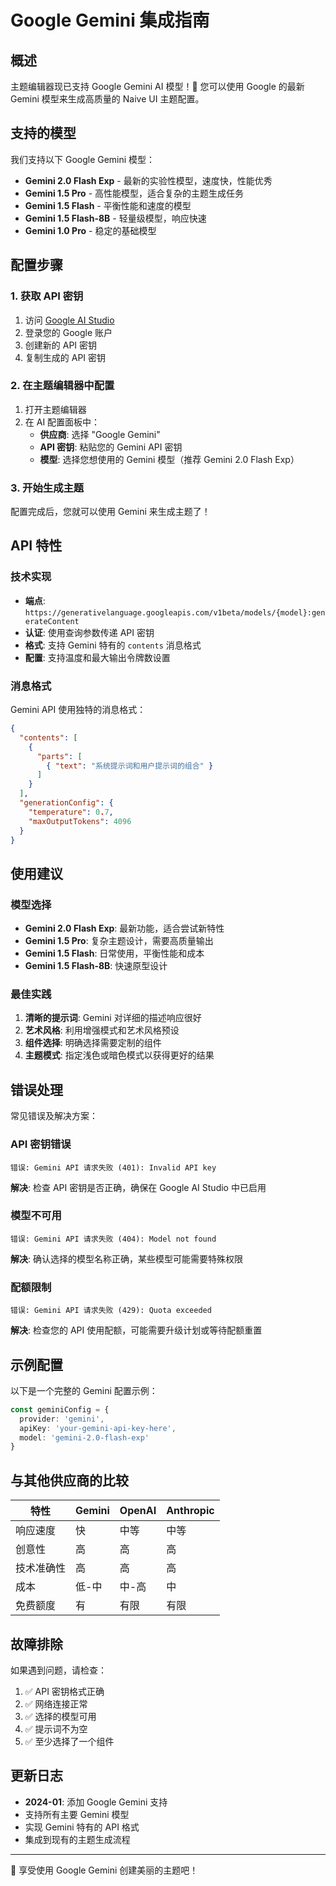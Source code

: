 # Google Gemini 集成指南

## 概述

主题编辑器现已支持 Google Gemini AI 模型！🎉 您可以使用 Google 的最新 Gemini 模型来生成高质量的 Naive UI 主题配置。

## 支持的模型

我们支持以下 Google Gemini 模型：

- **Gemini 2.0 Flash Exp** - 最新的实验性模型，速度快，性能优秀
- **Gemini 1.5 Pro** - 高性能模型，适合复杂的主题生成任务
- **Gemini 1.5 Flash** - 平衡性能和速度的模型
- **Gemini 1.5 Flash-8B** - 轻量级模型，响应快速
- **Gemini 1.0 Pro** - 稳定的基础模型

## 配置步骤

### 1. 获取 API 密钥

1. 访问 [Google AI Studio](https://aistudio.google.com/)
2. 登录您的 Google 账户
3. 创建新的 API 密钥
4. 复制生成的 API 密钥

### 2. 在主题编辑器中配置

1. 打开主题编辑器
2. 在 AI 配置面板中：
   - **供应商**: 选择 "Google Gemini"
   - **API 密钥**: 粘贴您的 Gemini API 密钥
   - **模型**: 选择您想使用的 Gemini 模型（推荐 Gemini 2.0 Flash Exp）

### 3. 开始生成主题

配置完成后，您就可以使用 Gemini 来生成主题了！

## API 特性

### 技术实现

- **端点**: `https://generativelanguage.googleapis.com/v1beta/models/{model}:generateContent`
- **认证**: 使用查询参数传递 API 密钥
- **格式**: 支持 Gemini 特有的 `contents` 消息格式
- **配置**: 支持温度和最大输出令牌数设置

### 消息格式

Gemini API 使用独特的消息格式：

```json
{
  "contents": [
    {
      "parts": [
        { "text": "系统提示词和用户提示词的组合" }
      ]
    }
  ],
  "generationConfig": {
    "temperature": 0.7,
    "maxOutputTokens": 4096
  }
}
```

## 使用建议

### 模型选择

- **Gemini 2.0 Flash Exp**: 最新功能，适合尝试新特性
- **Gemini 1.5 Pro**: 复杂主题设计，需要高质量输出
- **Gemini 1.5 Flash**: 日常使用，平衡性能和成本
- **Gemini 1.5 Flash-8B**: 快速原型设计

### 最佳实践

1. **清晰的提示词**: Gemini 对详细的描述响应很好
2. **艺术风格**: 利用增强模式和艺术风格预设
3. **组件选择**: 明确选择需要定制的组件
4. **主题模式**: 指定浅色或暗色模式以获得更好的结果

## 错误处理

常见错误及解决方案：

### API 密钥错误
```
错误: Gemini API 请求失败 (401): Invalid API key
```
**解决**: 检查 API 密钥是否正确，确保在 Google AI Studio 中已启用

### 模型不可用
```
错误: Gemini API 请求失败 (404): Model not found
```
**解决**: 确认选择的模型名称正确，某些模型可能需要特殊权限

### 配额限制
```
错误: Gemini API 请求失败 (429): Quota exceeded
```
**解决**: 检查您的 API 使用配额，可能需要升级计划或等待配额重置

## 示例配置

以下是一个完整的 Gemini 配置示例：

```typescript
const geminiConfig = {
  provider: 'gemini',
  apiKey: 'your-gemini-api-key-here',
  model: 'gemini-2.0-flash-exp'
}
```

## 与其他供应商的比较

| 特性 | Gemini | OpenAI | Anthropic |
|------|--------|--------|-----------|
| 响应速度 | 快 | 中等 | 中等 |
| 创意性 | 高 | 高 | 高 |
| 技术准确性 | 高 | 高 | 高 |
| 成本 | 低-中 | 中-高 | 中 |
| 免费额度 | 有 | 有限 | 有限 |

## 故障排除

如果遇到问题，请检查：

1. ✅ API 密钥格式正确
2. ✅ 网络连接正常
3. ✅ 选择的模型可用
4. ✅ 提示词不为空
5. ✅ 至少选择了一个组件

## 更新日志

- **2024-01**: 添加 Google Gemini 支持
- 支持所有主要 Gemini 模型
- 实现 Gemini 特有的 API 格式
- 集成到现有的主题生成流程

---

🎨 享受使用 Google Gemini 创建美丽的主题吧！

